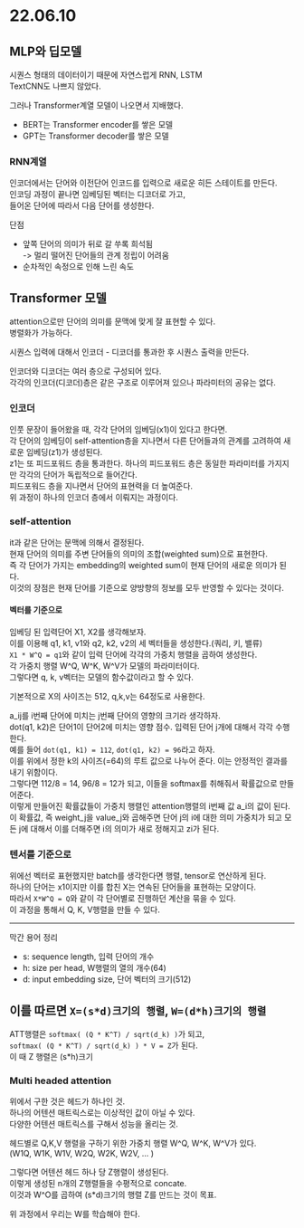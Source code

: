 # 22.06.10

## MLP와 딥모델
시퀀스 형태의 데이터이기 때문에 자연스럽게 RNN, LSTM  
TextCNN도 나쁘지 않았다.  

그러나 Transformer계열 모델이 나오면서 지배했다.  
- BERT는 Transformer encoder를 쌓은 모델  
- GPT는 Transformer decoder를 쌓은 모델  

### RNN계열
인코더에서는 단어와 이전단어 인코드를 입력으로 새로운 히든 스테이트를 만든다.  
인코딩 과정이 끝나면 임베딩된 벡터는 디코더로 가고,  
들어온 단어에 따라서 다음 단어를 생성한다.  

단점  
- 앞쪽 단어의 의미가 뒤로 갈 쑤록 희석됨  
    -> 멀리 떨어진 단어들의 관계 정립이 어려움  
- 순차적인 속정으로 인해 느린 속도  

## Transformer 모델
attention으로만 단어의 의미를 문맥에 맞게 잘 표현할 수 있다.  
병렬화가 가능하다.  

시퀀스 입력에 대해서 인코더 - 디코더를 통과한 후 시퀀스 출력을 만든다.  

인코더와 디코더는 여러 층으로 구성되어 있다.  
각각의 인코더(디코더)층은 같은 구조로 이루어져 있으나 파라미터의 공유는 없다.  

### 인코더
인풋 문장이 들어왔을 때, 각각 단어의 임베딩(x1)이 있다고 한다면.  
각 단어의 임베딩이 self-attention층을 지나면서 다른 단어들과의 관계를 고려하여 새로운 임베딩(z1)가 생성된다.  
z1는 또 피드포워드 층을 통과한다. 하나의 피드포워드 층은 동일한 파라미터를 가지지만 각각의 단어가 독립적으로 들어간다.  
피드포워드 층을 지나면서 단어의 표현력을 더 높여준다.  
위 과정이 하나의 인코더 층에서 이뤄지는 과정이다.  

### self-attention
it과 같은 단어는 문맥에 의해서 결정된다.  
현재 단어의 의미를 주변 단어들의 의미의 조합(weighted sum)으로 표현한다.  
즉 각 단어가 가지는 embedding의 weighted sum이 현재 단어의 새로운 의미가 된다.  
이것의 장점은 현재 단어를 기준으로 양방향의 정보를 모두 반영할 수 있다는 것이다.  

#### 벡터를 기준으로
임베딩 된 입력단어 X1, X2를 생각해보자.  
이를 이용해 q1, k1, v1와 q2, k2, v2의 세 벡터들을 생성한다.(쿼리, 키, 밸류)  
`X1 * W^Q = q1`와 같이 입력 단어에 각각의 가중치 행렬을 곱하여 생성한다.  
각 가중치 행렬 W^Q, W^K, W^V가 모델의 파라미터이다.  
그렇다면 q, k, v벡터는 모델의 함수값이라고 할 수 있다.  

기본적으로 X의 사이즈는 512, q,k,v는 64정도로 사용한다.  

a_ij를 i번째 단어에 미치는 j번째 단어의 영향의 크기라 생각하자.  
dot(q1, k2)은 단어1이 단어2에 미치는 영향 점수. 입력된 단어 j개에 대해서 각각 수행한다.  
예를 들어 `dot(q1, k1) = 112`, `dot(q1, k2) = 96`라고 하자.  
이를 위에서 정한 k의 사이즈(=64)의 루트 값으로 나누어 준다. 이는 안정적인 결과를 내기 위함이다.  
그렇다면 112/8 = 14, 96/8 = 12가 되고, 이들을 softmax를 취해줘서 확률값으로 만들어준다.  
이렇게 만들어진 확률값들이 가중치 행렬인 attention행렬의 i번째 값 a_i의 값이 된다.  
이 확률값, 즉 weight_j을 value_j와 곱해주면 단어 j의 i에 대한 의미 가중치가 되고 모든 j에 대해서 이를 더해주면 i의 의미가 새로 정해지고 zi가 된다.  

### 텐서를 기준으로
위에선 벡터로 표현했지만 batch를 생각한다면 행렬, tensor로 연산하게 된다.  
하나의 단어는 x1이지만 이를 합친 X는 연속된 단어들을 표현하는 모양이다.  
따라서 `X*W^Q = Q`와 같이 각 단어별로 진행하던 계산을 묶을 수 있다.  
이 과정을 통해서 Q, K, V행렬을 만들 수 있다.  

---   
막간 용어 정리  
- s: sequence length, 입력 단어의 개수  
- h: size per head, W행렬의 열의 개수(64)  
- d: input embedding size, 단어 벡터의 크기(512)  

이를 따르면 `X=(s*d)크기의 행렬`, `W=(d*h)크기의 행렬`
---  
ATT행렬은 `softmax( (Q * K^T) / sqrt(d_k) )`가 되고,  
`softmax( (Q * K^T) / sqrt(d_k) ) * V = Z`가 된다.  
이 때 Z 행렬은 (s*h)크기

### Multi headed attention
위에서 구한 것은 헤드가 하나인 것.  
하나의 어텐션 매트릭스로는 이상적인 값이 아닐 수 있다.  
다양한 어텐션 매트릭스를 구해서 성능을 올리는 것.  

헤드별로 Q,K,V 행렬을 구하기 위한 가중치 행렬 W^Q, W^K, W^V가 있다.  
(W1Q, W1K, W1V, W2Q, W2K, W2V, ... )  

그렇다면 어텐션 헤드 하나 당 Z행렬이 생성된다.  
이렇게 생성된 n개의 Z행렬들을 수평적으로 concate.  
이것과 W^O를 곱하여 (s*d)크기의 행렬 Z를 만드는 것이 목표.  

위 과정에서 우리는 W를 학습해야 한다.  

